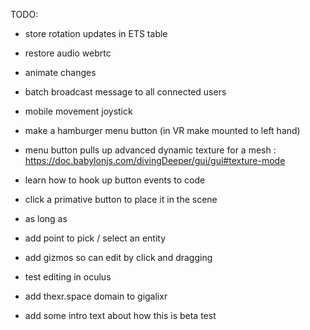 TODO:

- store rotation updates in ETS table
- restore audio webrtc
    
- animate changes

- batch broadcast message to all connected users
- mobile movement joystick


- make a hamburger menu button (in VR make mounted to left hand)
- menu button pulls up advanced dynamic texture for a mesh : https://doc.babylonjs.com/divingDeeper/gui/gui#texture-mode

- learn how to hook up button events to code
- click a primative button to place it in the scene
- as long as 

- add point to pick / select an entity
- add gizmos so can edit by click and dragging
- test editing in oculus
- add thexr.space domain to gigalixr
- add some intro text about how this is beta test

